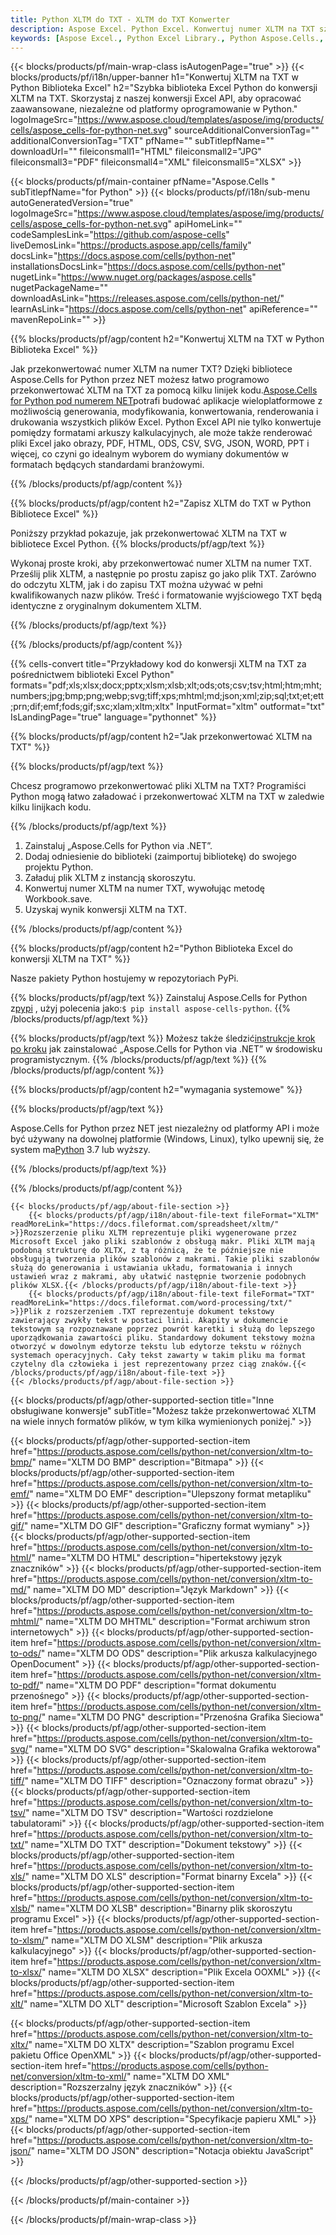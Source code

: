 ```yaml
---
title: Python XLTM do TXT - XLTM do TXT Konwerter
description: Aspose Excel. Python Excel. Konwertuj numer XLTM na TXT szybko i łatwo za pomocą Aspose.Cells. Python XLTM na TXT. Python Zapisz XLTM na TXT. Zapisz XLTM jako 07611 23481 przy użyciu biblioteki programu Excel Python.
keywords: [Aspose Excel., Python Excel Library., Python Aspose.Cells., Convert XLTM to TXT in Python Excel Library., Save XLTM to TXT using Python Excel Library., Python XLTM to TXT saveformat., XLTM to TXT Converter., Python Save XLTM as TXT]
---
```

{{< blocks/products/pf/main-wrap-class isAutogenPage="true" >}}
{{< blocks/products/pf/i18n/upper-banner h1="Konwertuj XLTM na TXT w Python Biblioteka Excel" h2="Szybka biblioteka Excel Python do konwersji XLTM na TXT. Skorzystaj z naszej konwersji Excel API, aby opracować zaawansowane, niezależne od platformy oprogramowanie w Python." logoImageSrc="https://www.aspose.cloud/templates/aspose/img/products/cells/aspose_cells-for-python-net.svg" sourceAdditionalConversionTag="" additionalConversionTag="TXT" pfName="" subTitlepfName="" downloadUrl="" fileiconsmall1="HTML" fileiconsmall2="JPG" fileiconsmall3="PDF" fileiconsmall4="XML" fileiconsmall5="XLSX" >}}

{{< blocks/products/pf/main-container pfName="Aspose.Cells " subTitlepfName="for Python" >}}
{{< blocks/products/pf/i18n/sub-menu autoGeneratedVersion="true" logoImageSrc="https://www.aspose.cloud/templates/aspose/img/products/cells/aspose_cells-for-python-net.svg" apiHomeLink="" codeSamplesLink="https://github.com/aspose-cells" liveDemosLink="https://products.aspose.app/cells/family" docsLink="https://docs.aspose.com/cells/python-net" installationsDocsLink="https://docs.aspose.com/cells/python-net" nugetLink="https://www.nuget.org/packages/aspose.cells" nugetPackageName="" downloadAsLink="https://releases.aspose.com/cells/python-net/" learnAsLink="https://docs.aspose.com/cells/python-net" apiReference="" mavenRepoLink="" >}}


{{% blocks/products/pf/agp/content h2="Konwertuj XLTM na TXT w Python Biblioteka Excel" %}}

 Jak przekonwertować numer XLTM na numer TXT? Dzięki bibliotece Aspose.Cells for Python przez NET możesz łatwo programowo przekonwertować XLTM na TXT za pomocą kilku linijek kodu.[Aspose.Cells for Python pod numerem NET](https://pypi.org/project/aspose-cells-python/)potrafi budować aplikacje wieloplatformowe z możliwością generowania, modyfikowania, konwertowania, renderowania i drukowania wszystkich plików Excel. Python Excel API nie tylko konwertuje pomiędzy formatami arkuszy kalkulacyjnych, ale może także renderować pliki Excel jako obrazy, PDF, HTML, ODS, CSV, SVG, JSON, WORD, PPT i więcej, co czyni go idealnym wyborem do wymiany dokumentów w formatach będących standardami branżowymi.

{{% /blocks/products/pf/agp/content %}}


{{% blocks/products/pf/agp/content h2="Zapisz XLTM do TXT w Python Bibliotece Excel" %}}

Poniższy przykład pokazuje, jak przekonwertować XLTM na TXT w bibliotece Excel Python.
{{% blocks/products/pf/agp/text %}}

Wykonaj proste kroki, aby przekonwertować numer XLTM na numer TXT. Prześlij plik XLTM, a następnie po prostu zapisz go jako plik TXT. Zarówno do odczytu XLTM, jak i do zapisu TXT można używać w pełni kwalifikowanych nazw plików. Treść i formatowanie wyjściowego TXT będą identyczne z oryginalnym dokumentem XLTM.

{{% /blocks/products/pf/agp/text %}}

{{% /blocks/products/pf/agp/content %}}

{{% cells-convert title="Przykładowy kod do konwersji XLTM na TXT za pośrednictwem biblioteki Excel Python" formats="pdf;xls;xlsx;docx;pptx;xlsm;xlsb;xlt;ods;ots;csv;tsv;html;htm;mht;numbers;jpg;bmp;png;webp;svg;tiff;xps;mhtml;md;json;xml;zip;sql;txt;et;ett;prn;dif;emf;fods;gif;sxc;xlam;xltm;xltx" InputFormat="xltm" outformat="txt" IsLandingPage="true" language="pythonnet" %}}

{{% blocks/products/pf/agp/content h2="Jak przekonwertować XLTM na TXT" %}}

{{% blocks/products/pf/agp/text %}}

Chcesz programowo przekonwertować pliki XLTM na TXT? Programiści Python mogą łatwo załadować i przekonwertować XLTM na TXT w zaledwie kilku linijkach kodu.

{{% /blocks/products/pf/agp/text %}}

1.  Zainstaluj „Aspose.Cells for Python via .NET”.
1.  Dodaj odniesienie do biblioteki (zaimportuj bibliotekę) do swojego projektu Python.
1.  Załaduj plik XLTM z instancją skoroszytu.
1.  Konwertuj numer XLTM na numer TXT, wywołując metodę Workbook.save.
1.  Uzyskaj wynik konwersji XLTM na TXT.

{{% /blocks/products/pf/agp/content %}}


{{% blocks/products/pf/agp/content h2="Python Biblioteka Excel do konwersji XLTM na TXT" %}}

Nasze pakiety Python hostujemy w repozytoriach PyPi.

{{% blocks/products/pf/agp/text %}}
 Zainstaluj Aspose.Cells for Python z<a href="https://pypi.org/project/aspose-cells-python/">pypi</a> , użyj polecenia jako:<code>$ pip install aspose-cells-python</code>.
{{% /blocks/products/pf/agp/text %}}

{{% blocks/products/pf/agp/text %}}
 Możesz także śledzić[instrukcje krok po kroku](https://docs.aspose.com/cells/python-net/getting-started/) jak zainstalować „Aspose.Cells for Python via .NET” w środowisku programistycznym.
{{% /blocks/products/pf/agp/text %}}
{{% /blocks/products/pf/agp/content %}}

{{% blocks/products/pf/agp/content h2="wymagania systemowe" %}}

{{% blocks/products/pf/agp/text %}}

Aspose.Cells for Python przez NET jest niezależny od platformy API i może być używany na dowolnej platformie (Windows, Linux), tylko upewnij się, że system ma[Python](https://www.python.org/downloads/) 3.7 lub wyższy.
 
{{% /blocks/products/pf/agp/text %}}

{{% /blocks/products/pf/agp/content %}}

<!-- aboutfile Starts -->
    {{< blocks/products/pf/agp/about-file-section >}}
        {{< blocks/products/pf/agp/i18n/about-file-text fileFormat="XLTM" readMoreLink="https://docs.fileformat.com/spreadsheet/xltm/" >}}Rozszerzenie pliku XLTM reprezentuje pliki wygenerowane przez Microsoft Excel jako pliki szablonów z obsługą makr. Pliki XLTM mają podobną strukturę do XLTX, z tą różnicą, że te późniejsze nie obsługują tworzenia plików szablonów z makrami. Takie pliki szablonów służą do generowania i ustawiania układu, formatowania i innych ustawień wraz z makrami, aby ułatwić następnie tworzenie podobnych plików XLSX.{{< /blocks/products/pf/agp/i18n/about-file-text >}}
        {{< blocks/products/pf/agp/i18n/about-file-text fileFormat="TXT" readMoreLink="https://docs.fileformat.com/word-processing/txt/" >}}Plik z rozszerzeniem .TXT reprezentuje dokument tekstowy zawierający zwykły tekst w postaci linii. Akapity w dokumencie tekstowym są rozpoznawane poprzez powrót karetki i służą do lepszego uporządkowania zawartości pliku. Standardowy dokument tekstowy można otworzyć w dowolnym edytorze tekstu lub edytorze tekstu w różnych systemach operacyjnych. Cały tekst zawarty w takim pliku ma format czytelny dla człowieka i jest reprezentowany przez ciąg znaków.{{< /blocks/products/pf/agp/i18n/about-file-text >}}
    {{< /blocks/products/pf/agp/about-file-section >}}
<!-- aboutfile Ends -->

{{< blocks/products/pf/agp/other-supported-section title="Inne obsługiwane konwersje" subTitle="Możesz także przekonwertować XLTM na wiele innych formatów plików, w tym kilka wymienionych poniżej." >}}

{{< blocks/products/pf/agp/other-supported-section-item href="https://products.aspose.com/cells/python-net/conversion/xltm-to-bmp/" name="XLTM DO BMP" description="Bitmapa" >}}
{{< blocks/products/pf/agp/other-supported-section-item href="https://products.aspose.com/cells/python-net/conversion/xltm-to-emf/" name="XLTM DO EMF" description="Ulepszony format metapliku" >}}
{{< blocks/products/pf/agp/other-supported-section-item href="https://products.aspose.com/cells/python-net/conversion/xltm-to-gif/" name="XLTM DO GIF" description="Graficzny format wymiany" >}}
{{< blocks/products/pf/agp/other-supported-section-item href="https://products.aspose.com/cells/python-net/conversion/xltm-to-html/" name="XLTM DO HTML" description="hipertekstowy język znaczników" >}}
{{< blocks/products/pf/agp/other-supported-section-item href="https://products.aspose.com/cells/python-net/conversion/xltm-to-md/" name="XLTM DO MD" description="Język Markdown" >}}
{{< blocks/products/pf/agp/other-supported-section-item href="https://products.aspose.com/cells/python-net/conversion/xltm-to-mhtml/" name="XLTM DO MHTML" description="Format archiwum stron internetowych" >}}
{{< blocks/products/pf/agp/other-supported-section-item href="https://products.aspose.com/cells/python-net/conversion/xltm-to-ods/" name="XLTM DO ODS" description="Plik arkusza kalkulacyjnego OpenDocument" >}}
{{< blocks/products/pf/agp/other-supported-section-item href="https://products.aspose.com/cells/python-net/conversion/xltm-to-pdf/" name="XLTM DO PDF" description="format dokumentu przenośnego" >}}
{{< blocks/products/pf/agp/other-supported-section-item href="https://products.aspose.com/cells/python-net/conversion/xltm-to-png/" name="XLTM DO PNG" description="Przenośna Grafika Sieciowa" >}}
{{< blocks/products/pf/agp/other-supported-section-item href="https://products.aspose.com/cells/python-net/conversion/xltm-to-svg/" name="XLTM DO SVG" description="Skalowalna Grafika wektorowa" >}}
{{< blocks/products/pf/agp/other-supported-section-item href="https://products.aspose.com/cells/python-net/conversion/xltm-to-tiff/" name="XLTM DO TIFF" description="Oznaczony format obrazu" >}}
{{< blocks/products/pf/agp/other-supported-section-item href="https://products.aspose.com/cells/python-net/conversion/xltm-to-tsv/" name="XLTM DO TSV" description="Wartości rozdzielone tabulatorami" >}}
{{< blocks/products/pf/agp/other-supported-section-item href="https://products.aspose.com/cells/python-net/conversion/xltm-to-txt/" name="XLTM DO TXT" description="Dokument tekstowy" >}}
{{< blocks/products/pf/agp/other-supported-section-item href="https://products.aspose.com/cells/python-net/conversion/xltm-to-xls/" name="XLTM DO XLS" description="Format binarny Excela" >}}
{{< blocks/products/pf/agp/other-supported-section-item href="https://products.aspose.com/cells/python-net/conversion/xltm-to-xlsb/" name="XLTM DO XLSB" description="Binarny plik skoroszytu programu Excel" >}}
{{< blocks/products/pf/agp/other-supported-section-item href="https://products.aspose.com/cells/python-net/conversion/xltm-to-xlsm/" name="XLTM DO XLSM" description="Plik arkusza kalkulacyjnego" >}}
{{< blocks/products/pf/agp/other-supported-section-item href="https://products.aspose.com/cells/python-net/conversion/xltm-to-xlsx/" name="XLTM DO XLSX" description="Plik Excela OOXML" >}}
{{< blocks/products/pf/agp/other-supported-section-item href="https://products.aspose.com/cells/python-net/conversion/xltm-to-xlt/" name="XLTM DO XLT" description="Microsoft Szablon Excela" >}}

{{< blocks/products/pf/agp/other-supported-section-item href="https://products.aspose.com/cells/python-net/conversion/xltm-to-xltx/" name="XLTM DO XLTX" description="Szablon programu Excel pakietu Office OpenXML" >}}
{{< blocks/products/pf/agp/other-supported-section-item href="https://products.aspose.com/cells/python-net/conversion/xltm-to-xml/" name="XLTM DO XML" description="Rozszerzalny język znaczników" >}}
{{< blocks/products/pf/agp/other-supported-section-item href="https://products.aspose.com/cells/python-net/conversion/xltm-to-xps/" name="XLTM DO XPS" description="Specyfikacje papieru XML" >}}
{{< blocks/products/pf/agp/other-supported-section-item href="https://products.aspose.com/cells/python-net/conversion/xltm-to-json/" name="XLTM DO JSON" description="Notacja obiektu JavaScript" >}}

{{< /blocks/products/pf/agp/other-supported-section >}}

{{< /blocks/products/pf/main-container >}}
    
{{< /blocks/products/pf/main-wrap-class >}}
